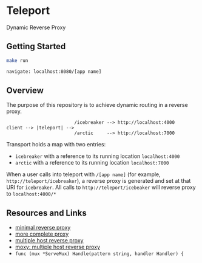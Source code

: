 # Teleport

Dynamic Reverse Proxy

## Getting Started

```bash
make run

navigate: localhost:8080/[app name]
```

## Overview

The purpose of this repository is to achieve dynamic routing in a reverse proxy.

```text
                         /icebreaker --> http://localhost:4000
client --> |teleport| -->
                         /arctic     --> http://localhost:7000
```

Transport holds a map with two entries:

- `icebreaker` with a reference to its running location `localhost:4000`
- `arctic` with a reference to its running location `localhost:7000`

When a user calls into teleport with `/[app name]` (for example, `http://teleport/icebreaker`), a reverse proxy is generated and set at that URI for `icebreaker`. All calls to `http://teleport/icebeaker` will reverse proxy to `localhost:4000/*`

## Resources and Links

- [minimal reverse proxy](https://gist.github.com/thurt/2ae1be5fd12a3501e7f049d96dc68bb9)
- [more complete proxy](https://github.com/ymedialabs/ReverseProxy/blob/master/main.go)
- [multiple host reverse proxy](https://gist.github.com/ego008/12a0ffe02294ae5fafcac704b5172e54)
- [moxy: multiple host reverse proxy](https://github.com/microsoftarchive/moxy)
- `func (mux *ServeMux) Handle(pattern string, handler Handler) {`
